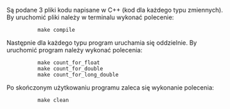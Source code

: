 Są podane 3 pliki kodu napisane w C++ (kod dla każdego typu zmiennych).
By uruchomić pliki należy w terminalu wykonać polecenie:

              make compile

Następnie dla każdego typu program uruchamia się oddzielnie.
By uruchomić program należy wykonać polecenia:

              make count_for_float
              make count_for_double
              make count_for_long_double

Po skończonym użytkowaniu programu zaleca się wykonanie polecenia:

              make clean
